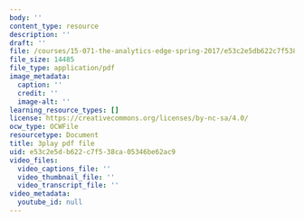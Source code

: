 ```yaml
---
body: ''
content_type: resource
description: ''
draft: ''
file: /courses/15-071-the-analytics-edge-spring-2017/e53c2e5db622c7f538ca05346be62ac9_U57wvHVpe-8.pdf
file_size: 14485
file_type: application/pdf
image_metadata:
  caption: ''
  credit: ''
  image-alt: ''
learning_resource_types: []
license: https://creativecommons.org/licenses/by-nc-sa/4.0/
ocw_type: OCWFile
resourcetype: Document
title: 3play pdf file
uid: e53c2e5d-b622-c7f5-38ca-05346be62ac9
video_files:
  video_captions_file: ''
  video_thumbnail_file: ''
  video_transcript_file: ''
video_metadata:
  youtube_id: null
---
```

